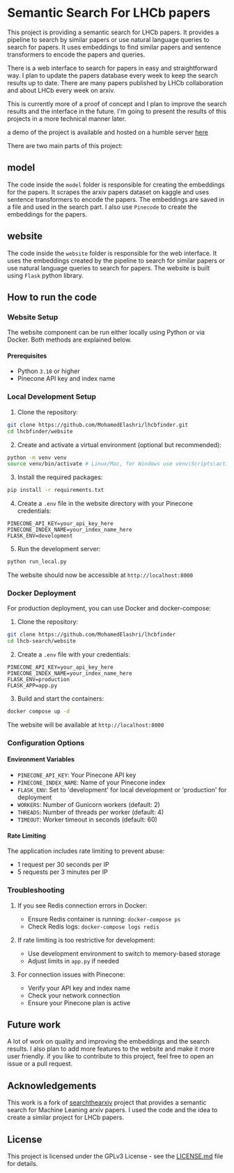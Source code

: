 # Semantic Search For LHCb papers 

This project is providing a semantic search for LHCb papers. It provides a pipeline to search by similar papers or use natural language queries to search for papers. It uses embeddings to find similar papers and sentence transformers to encode the papers and queries.

There is a web interface to search for papers in easy and straightforward way. I plan to update the papers database every week to keep the search results up to date. There are many papers published by LHCb collaboration and about LHCb every week on arxiv. 

This is currently more of a proof of concept and I plan to improve the search results and the interface in the future. I'm going to present the results of this projects in a more technical manner later. 

a demo of the project is available and hosted on a humble server [here](https://lhcbfinder.net/)

There are two main parts of this project:

## model

The code inside the `model` folder is responsible for creating the embeddings for the papers. It scrapes the arxiv papers dataset on kaggle and uses sentence transformers to encode the papers. The embeddings are saved in a file and used in the search part. I also use `Pinecode` to create the embeddings for the papers.

## website 

The code inside the `website` folder is responsible for the web interface. It uses the embeddings created by the pipeline to search for similar papers or use natural language queries to search for papers. The website is built using `Flask` python library.


## How to run the code

### Website Setup

The website component can be run either locally using Python or via Docker. Both methods are explained below.

#### Prerequisites
- Python `3.10` or higher
- Pinecone API key and index name

### Local Development Setup

1. Clone the repository:
```bash
git clone https://github.com/MohamedElashri/lhcbfinder.git
cd lhcbfinder/website
```

2. Create and activate a virtual environment (optional but recommended):
```bash
python -m venv venv
source venv/bin/activate # Linux/Mac, for Windows use venv\Scripts\activate
```

3. Install the required packages:
```bash
pip install -r requirements.txt
```

4. Create a `.env` file in the website directory with your Pinecone credentials:
```env
PINECONE_API_KEY=your_api_key_here
PINECONE_INDEX_NAME=your_index_name_here
FLASK_ENV=development
```

5. Run the development server:
```bash
python run_local.py
```

The website should now be accessible at `http://localhost:8000`

### Docker Deployment

For production deployment, you can use Docker and docker-compose:

1. Clone the repository:
```bash
git clone https://github.com/MohamedElashri/lhcbfinder
cd lhcb-search/website
```

2. Create a `.env` file with your credentials:
```env
PINECONE_API_KEY=your_api_key_here
PINECONE_INDEX_NAME=your_index_name_here
FLASK_ENV=production
FLASK_APP=app.py
```

3. Build and start the containers:
```bash
docker compose up -d
```

The website will be available at `http://localhost:8000`

### Configuration Options

#### Environment Variables
- `PINECONE_API_KEY`: Your Pinecone API key
- `PINECONE_INDEX_NAME`: Name of your Pinecone index
- `FLASK_ENV`: Set to 'development' for local development or 'production' for deployment
- `WORKERS`: Number of Gunicorn workers (default: 2)
- `THREADS`: Number of threads per worker (default: 4)
- `TIMEOUT`: Worker timeout in seconds (default: 60)

#### Rate Limiting
The application includes rate limiting to prevent abuse:
- 1 request per 30 seconds per IP
- 5 requests per 3 minutes per IP


### Troubleshooting

1. If you see Redis connection errors in Docker:
   - Ensure Redis container is running: `docker-compose ps`
   - Check Redis logs: `docker-compose logs redis`

2. If rate limiting is too restrictive for development:
   - Use development environment to switch to memory-based storage
   - Adjust limits in `app.py` if needed

3. For connection issues with Pinecone:
   - Verify your API key and index name
   - Check your network connection
   - Ensure your Pinecone plan is active

## Future work

A lot of work on quality and improving the embeddings and the search results. I also plan to add more features to the website and make it more user friendly. if you like to contribute to this project, feel free to open an issue or a pull request.

## Acknowledgements
This work is a fork of [searchthearxiv](https://github.com/augustwester/searchthearxiv) project that provides a semantic search for Machine Leaning arxiv papers. I used the code and the idea to create a similar project for LHCb papers.

## License
This project is licensed under the GPLv3 License - see the [LICENSE.md](LICENSE.md) file for details.
